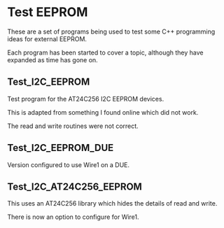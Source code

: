 # Test EEPROM

These are a set of programs being used to test some C++ programming ideas for external EEPROM.

Each program has been started to cover a topic, although they have expanded as time has gone on.


## Test_I2C_EEPROM
 
Test program for the AT24C256 I2C EEPROM devices.
  
This is adapted from something I found online which did not work.
 
The read and write routines were not correct.

## Test_I2C_EEPROM_DUE

Version configured to use Wire1 on a DUE.

## Test_I2C_AT24C256_EEPROM

This uses an AT24C256 library which hides the details of read and write.

There is now an option to configure for Wire1.

